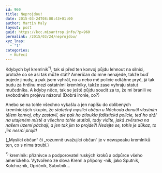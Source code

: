 ```yaml
---
id: 960
title: Neprojdou!
date: 2015-03-24T08:00:43+01:00
author: Martin Maly
layout: post
guid: https://kcc.misantrop.info/?p=960
permalink: /2015/03/24/neprojdou/
xyz_lnap:
  - "1"
categories:
  - Kuřecí
---
```

Kdybych byl kremlnik<sup>*)</sup>, tak si před ten konvoj půjdu lehnout na silnici, protože co se asi tak může stát? Američan do mne nenajede, takže buď pojede jinudy, a pak jsem vyhrál, no a nebo mě policie odtáhne pryč, já tak budu za hrdinu mezi ostatními kremlniky, takže zase vyhraju statut mučedníka. A kdyby něco, tak se ještě půjdu soudit za to, že mi bránili ve svobodném projevu názoru! (Dobrá ironie, co?)

Anebo se na tohle všechno vykašlu a jen napíšu do oblíbených kremlnických skupin, že _statečný myslící občan u Náchoda donutil vlastním tělem konvoj, aby zastavil, ale pak ho ztloukla fašistická policie, teď ho drží na utajeném místě a všechno tohle ututlali, tady vidíte, jaká zvěrstva na našem území páchají, a jen tak jim to projde?! Nedejte se, tohle je důkaz, to jim nesmí projít!_

(&#8222;Myslící občan&#8220; či &#8222;rozumně uvažující občan&#8220; je v newspeaku kremlniků ten, co s nima troubí.)

<sup>*) </sup>kremlnik: příznivce a podporovatel ruských kroků a odpůrce všeho amerického. Vytvořeno ze slova Kreml a přípony -nik, jako Sputnik, Kolchoznik, Opričnik, Subotnik&#8230;